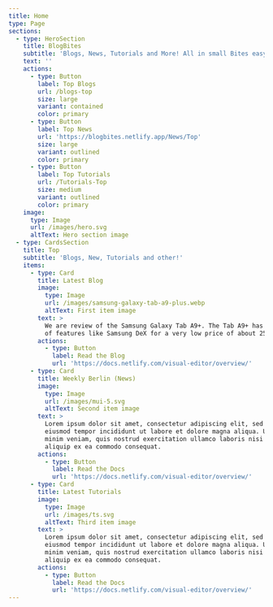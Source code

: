 ```yaml
---
title: Home
type: Page
sections:
  - type: HeroSection
    title: BlogBites
    subtitle: 'Blogs, News, Tutorials and More! All in small Bites easy to understand!'
    text: ''
    actions:
      - type: Button
        label: Top Blogs
        url: /blogs-top
        size: large
        variant: contained
        color: primary
      - type: Button
        label: Top News
        url: 'https://blogbites.netlify.app/News/Top'
        size: large
        variant: outlined
        color: primary
      - type: Button
        label: Top Tutorials
        url: /Tutorials-Top
        size: medium
        variant: outlined
        color: primary
    image:
      type: Image
      url: /images/hero.svg
      altText: Hero section image
  - type: CardsSection
    title: Top
    subtitle: 'Blogs, New, Tutorials and other!'
    items:
      - type: Card
        title: Latest Blog
        image:
          type: Image
          url: /images/samsung-galaxy-tab-a9-plus.webp
          altText: First item image
        text: >
          We are review of the Samsung Galaxy Tab A9+. The Tab A9+ has a variety
          of features like Samsung DeX for a very low price of about 250$.
        actions:
          - type: Button
            label: Read the Blog
            url: 'https://docs.netlify.com/visual-editor/overview/'
      - type: Card
        title: Weekly Berlin (News)
        image:
          type: Image
          url: /images/mui-5.svg
          altText: Second item image
        text: >
          Lorem ipsum dolor sit amet, consectetur adipiscing elit, sed do
          eiusmod tempor incididunt ut labore et dolore magna aliqua. Ut enim ad
          minim veniam, quis nostrud exercitation ullamco laboris nisi ut
          aliquip ex ea commodo consequat.
        actions:
          - type: Button
            label: Read the Docs
            url: 'https://docs.netlify.com/visual-editor/overview/'
      - type: Card
        title: Latest Tutorials
        image:
          type: Image
          url: /images/ts.svg
          altText: Third item image
        text: >
          Lorem ipsum dolor sit amet, consectetur adipiscing elit, sed do
          eiusmod tempor incididunt ut labore et dolore magna aliqua. Ut enim ad
          minim veniam, quis nostrud exercitation ullamco laboris nisi ut
          aliquip ex ea commodo consequat.
        actions:
          - type: Button
            label: Read the Docs
            url: 'https://docs.netlify.com/visual-editor/overview/'
---
```

